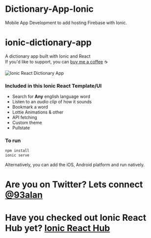 # Dictionary-App-Ionic
Mobile App Development to add hosting Firebase with Ionic.

# ionic-dictionary-app
A dictionary app built with Ionic and React
<br />
If you'd like to support, you can <a className="link" href="https://www.buymeacoffee.com/ionicreacthub" target="_blank" rel="noopener">buy me a coffee</a> ☕️

![Ionic React Dictionary App](https://repository-images.githubusercontent.com/402195184/974c711e-f10c-4131-8c80-9d26c1ea78ba)

### Included in this Ionic React Template/UI
* Search for **Any** english language word
* Listen to an _audio clip_ of how it sounds
* Bookmark a word
* Lottie Animations & other
* API fetching
* Custom theme
* Pullstate

### To run

```javascript
npm install
ionic serve
```

Alternatively, you can add the iOS, Android platform and run natively.

# Are you on Twitter? Lets connect [@93alan](https://twitter.com/93alan)
# Have you checked out Ionic React Hub yet? [Ionic React Hub](https://ionicreacthub.com)
